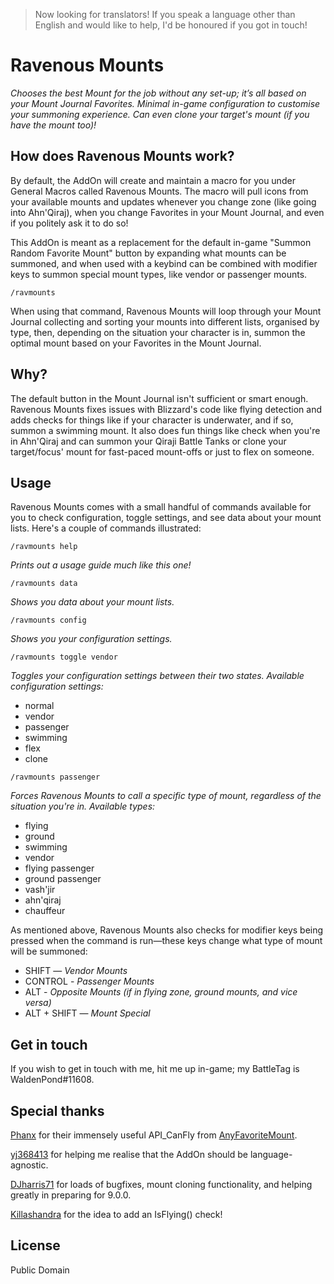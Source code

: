 > Now looking for translators! If you speak a language other than English and would like to help, I'd be honoured if you got in touch!

# Ravenous Mounts

*Chooses the best Mount for the job without any set-up; it’s all based on your Mount Journal Favorites. Minimal in-game configuration to customise your summoning experience. Can even clone your target's mount (if you have the mount too)!*

## How does Ravenous Mounts work?

By default, the AddOn will create and maintain a macro for you under General Macros called Ravenous Mounts. The macro will pull icons from your available mounts and updates whenever you change zone (like going into Ahn'Qiraj), when you change Favorites in your Mount Journal, and even if you politely ask it to do so!

This AddOn is meant as a replacement for the default in-game "Summon Random Favorite Mount" button by expanding what mounts can be summoned, and when used with a keybind can be combined with modifier keys to summon special mount types, like vendor or passenger mounts.

`/ravmounts`

When using that command, Ravenous Mounts will loop through your Mount Journal collecting and sorting your mounts into different lists, organised by type, then, depending on the situation your character is in, summon the optimal mount based on your Favorites in the Mount Journal.

## Why?

The default button in the Mount Journal isn't sufficient or smart enough. Ravenous Mounts fixes issues with Blizzard's code like flying detection and adds checks for things like if your character is underwater, and if so, summon a swimming mount. It also does fun things like check when you're in Ahn'Qiraj and can summon your Qiraji Battle Tanks or clone your target/focus' mount for fast-paced mount-offs or just to flex on someone.

## Usage

Ravenous Mounts comes with a small handful of commands available for you to check configuration, toggle settings, and see data about your mount lists. Here's a couple of commands illustrated:

`/ravmounts help`

*Prints out a usage guide much like this one!*

`/ravmounts data`

*Shows you data about your mount lists.*

`/ravmounts config`

*Shows you your configuration settings.*

`/ravmounts toggle vendor`

*Toggles your configuration settings between their two states. Available configuration settings:*

- normal
- vendor
- passenger
- swimming
- flex
- clone

`/ravmounts passenger`

*Forces Ravenous Mounts to call a specific type of mount, regardless of the situation you're in. Available types:*

- flying
- ground
- swimming
- vendor
- flying passenger
- ground passenger
- vash'jir
- ahn'qiraj
- chauffeur

As mentioned above, Ravenous Mounts also checks for modifier keys being pressed when the command is run—these keys change what type of mount will be summoned:

- SHIFT — *Vendor Mounts*
- CONTROL - *Passenger Mounts*
- ALT - *Opposite Mounts (if in flying zone, ground mounts, and vice versa)*
- ALT + SHIFT — *Mount Special*

## Get in touch

If you wish to get in touch with me, hit me up in-game; my BattleTag is WaldenPond#11608.

## Special thanks

[Phanx](https://www.wowinterface.com/forums/member.php?userid=28751) for their immensely useful API_CanFly from [AnyFavoriteMount](https://www.wowinterface.com/downloads/info23261-AnyFavoriteMount.html).

[yj368413](https://www.wowinterface.com/forums/member.php?u=319392%22) for helping me realise that the AddOn should be language-agnostic.

[DJharris71](https://www.curseforge.com/members/djharris71) for loads of bugfixes, mount cloning functionality, and helping greatly in preparing for 9.0.0.

[Killashandra](https://www.wowinterface.com/forums/member.php?u=350162) for the idea to add an IsFlying() check!

## License

Public Domain
